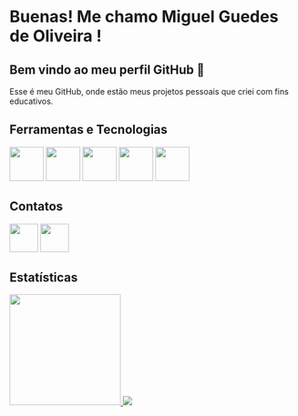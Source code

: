 # Buenas! Me chamo Miguel Guedes de Oliveira ! 
## Bem vindo ao meu perfil GitHub 👋

<p>
  Esse é meu GitHub, onde estão meus projetos pessoais que criei com fins educativos.
  
</p>

## Ferramentas e Tecnologias
<div>
<img src="https://cdn.jsdelivr.net/gh/devicons/devicon@latest/icons/kotlin/kotlin-original.svg" width="60" height="60"/> 
<img src="https://cdn.jsdelivr.net/gh/devicons/devicon@latest/icons/java/java-original.svg" width="60" height="60"/> 
<img src="https://cdn.jsdelivr.net/gh/devicons/devicon@latest/icons/dart/dart-original.svg" width="60" height="60"/>
<img src="https://cdn.jsdelivr.net/gh/devicons/devicon@latest/icons/flutter/flutter-original.svg" width="60" height="60"/>
<img src="https://cdn.jsdelivr.net/gh/devicons/devicon@latest/icons/mysql/mysql-original-wordmark.svg" width="60" height="60"/>
</div>

## Contatos

<div>
<a href="https://www.linkedin.com/in/miguel-guedes-de-oliveira"><img src="https://cdn.jsdelivr.net/gh/devicons/devicon@latest/icons/linkedin/linkedin-original.svg" width="50" height="50"/></a>
<a href="mailto:miguelguedes.oli@gmail.com"><img src="https://img.icons8.com/?size=100&id=P7UIlhbpWzZm&format=png&color=000000" width="50" height="50"/></a>

</div>

## Estatísticas

<div>
<a href="https://github.com/Miguel-Galli">
<img loading="lazy" height="195em" src="https://github-readme-stats.vercel.app/api/top-langs/?username=Miguel-Galli&layout=compact&langs_count=7&theme=dark"/>
<picture>
  <source
    srcset="https://github-readme-stats.vercel.app/api?username=Miguel-Galli&show_icons=true&theme=dark"
    media="(prefers-color-scheme: dark)"
  />
  <source
    srcset="https://github-readme-stats.vercel.app/api?username=Miguel-Galli&show_icons=true"
    media="(prefers-color-scheme: light), (prefers-color-scheme: no-preference)"
  />
  <img src="https://github-readme-stats.vercel.app/api?username=MIguel-Galli&show_icons=true" />
</picture>
</div>

